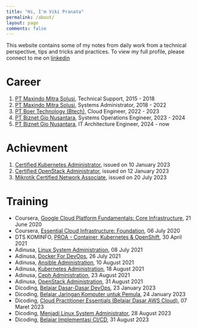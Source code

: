 ```yaml
---
title: "Hi, I'm Viki Pranata"
permalink: /about/
layout: page
comments: false
---
```

This website contains some of my notes from daily work from a technical perspective, tips and tricks and practices.
To view my full profile, please connect to me on [linkedin](https://www.linkedin.com/in/vikipranata)

# Career
1. [PT Maxindo Mitra Solusi](https://www.maxindo.net.id), Technical Support, 2015 - 2018
2. [PT Maxindo Mitra Solusi](https://www.maxindo.net.id), Systems Administrator, 2018 - 2022
3. [PT Boer Technology (Btech)](https://www.btech.id), Cloud Engineer, 2022 - 2023
4. [PT Biznet Gio Nusantara](https://www.biznetgio.com), Systems Operations Engineer, 2023 - 2024
5. [PT Biznet Gio Nusantara](https://www.biznetgio.com), IT Architecture Engineer, 2024 - now

# Achievment
1. [Certified Kubernetes Administrator](/assets/certificates/CKA-1.pdf), issued on 10 January 2023
2. [Certified OpenStack Administrator](/assets/certificates/COA-1.pdf), issued on 12 January 2023
3. [Mikrotik Certified Network Associate](https://mikrotik.com/training/certificates/c268877cbbad0bc5a9fd), issued on 20 July 2023

# Training
- Coursera, [Google Cloud Platform Fundamentals: Core Infrastructure](/assets/certificates/Coursera_WUDEXPXXFHC2.pdf), 21 June 2020
- Coursera, [Essential Cloud Infrastructure: Foundation](assets/certificates/Coursera_C6BD24GCYTCL.pdf), 06 July 2020
- DTS KOMINFO, [PROA - Container, Kubernetes & OpenShift](assets/certificates/DTSPROA0970975131-10.pdf), 30 April 2021
- Adinusa, [Linux System Administration](https://sertiva.id/credential/98faba75-ee4b-4b9b-a418-6f73f7d69c50), 08 July 2021
- Adinusa, [Docker For DevOps](https://sertiva.id/credential/b472afc8-5d3d-4326-a417-9c468927cc51), 26 July 2021
- Adinusa, [Ansible Administration](https://sertiva.id/credential/2bfd783d-d9a7-43fb-b47b-6a17ced02ae2), 10 August 2021
- Adinusa, [Kubernetes Administration](https://sertiva.id/credential/31ff9dac-5d1b-4e4a-91c1-6c0ce056dd37), 18 August 2021
- Adinusa, [Ceph Administration](https://sertiva.id/credential/d1c25987-1978-4f1c-9274-d1acac81af55), 23 August 2021
- Adinusa, [OpenStack Administration](https://sertiva.id/credential/29b72616-eada-438c-b42e-470e3b4cedbe), 31 August 2021
- Dicoding, [Belajar Dasar-Dasar DevOps](https://www.dicoding.com/dicodingassets/coursecertificate/261b3da3220112569c81805ca4b5dbb75d23f0b9/view), 23 January 2023
- Dicoding, [Belajar Jaringan Komputer untuk Pemula](https://www.dicoding.com/dicodingassets/coursecertificate/43b3f90486776eb7d6b3f76b005e1bfd60da8f59/view), 24 January 2023
- Dicoding, [Cloud Practitioner Essentials (Belajar Dasar AWS Cloud)](https://www.dicoding.com/dicodingassets/coursecertificate/1aaf4417ddcf52e90e3229be08e727b11959133d/view), 07 Maret 2023
- Dicoding, [Menjadi Linux System Administrator](https://www.dicoding.com/dicodingassets/coursecertificate/6bd97f5162735d23ae3c771b92b42e515b0b72fd/view), 28 August 2023
- Dicoding, [Belajar Implementasi CI/CD](https://www.dicoding.com/dicodingassets/coursecertificate/c57424624abf2d01e54f1df96fd1dbbee74aca67/view), 31 August 2023